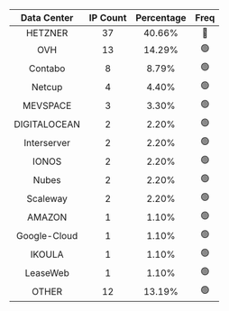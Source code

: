 | Data Center | IP Count | Percentage | Freq |
|:------------:|:--------:|:-----------:|:-----:|
| HETZNER | 37 | 40.66% | 🔴 |
| OVH | 13 | 14.29% | 🟢 |
| Contabo | 8 | 8.79% | 🟢 |
| Netcup | 4 | 4.40% | 🟢 |
| MEVSPACE | 3 | 3.30% | 🟢 |
| DIGITALOCEAN | 2 | 2.20% | 🟢 |
| Interserver | 2 | 2.20% | 🟢 |
| IONOS | 2 | 2.20% | 🟢 |
| Nubes | 2 | 2.20% | 🟢 |
| Scaleway | 2 | 2.20% | 🟢 |
| AMAZON | 1 | 1.10% | 🟢 |
| Google-Cloud | 1 | 1.10% | 🟢 |
| IKOULA | 1 | 1.10% | 🟢 |
| LeaseWeb | 1 | 1.10% | 🟢 |
| OTHER | 12 | 13.19% | 🟢 |